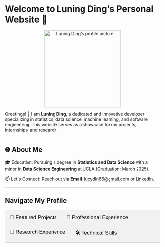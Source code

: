 <!-- Add styles for tabs -->
<style>
  .tab {
    overflow: hidden;
    border-bottom: 1px solid #ccc;
    background-color: #f1f1f1;
  }

  .tab button {
    background-color: inherit;
    float: left;
    border: none;
    outline: none;
    cursor: pointer;
    padding: 14px 16px;
    transition: 0.3s;
    font-size: 17px;
  }

  .tab button:hover {
    background-color: #ddd;
  }

  .tab button.active {
    background-color: #ccc;
  }

  .tabcontent {
    display: none;
    padding: 20px;
    border: 1px solid #ccc;
    border-top: none;
  }

  .tabcontent.active {
    display: block;
  }
</style>

<!-- Script to toggle tabs -->
<script>
  function openTab(evt, tabName) {
    var i, tabcontent, tablinks;
    tabcontent = document.getElementsByClassName("tabcontent");
    for (i = 0; i < tabcontent.length; i++) {
      tabcontent[i].className = tabcontent[i].className.replace(" active", "");
    }
    tablinks = document.getElementsByClassName("tablinks");
    for (i = 0; i < tablinks.length; i++) {
      tablinks[i].className = tablinks[i].className.replace(" active", "");
    }
    document.getElementById(tabName).className += " active";
    evt.currentTarget.className += " active";
  }
</script>

# Welcome to Luning Ding's Personal Website 🌟

<div align="center">
  <img src="https://github.com/user-attachments/assets/88375bd9-7f28-4978-a04b-42293f87041d" alt="Luning Ding's profile picture" width="250">
</div>

Greetings! 👋 I am **Luning Ding**, a dedicated and innovative developer specializing in statistics, data science, machine learning, and software engineering. This website serves as a showcase for my projects, internships, and research.

---

## 🌐 About Me

🎓 Education: Pursuing a degree in **Statistics and Data Science** with a minor in **Data Science Engineering** at UCLA (Graduation: March 2025).

📫 Let's Connect: Reach out via **Email**: lucydln66@gmail.com or [LinkedIn](http://linkedin.com/in/luning-ding-40543918b).

---

## Navigate My Profile
<div class="tab">
  <button class="tablinks" onclick="openTab(event, 'Projects')" id="defaultOpen">🚀 Featured Projects</button>
  <button class="tablinks" onclick="openTab(event, 'Experience')">🤝 Professional Experience</button>
  <button class="tablinks" onclick="openTab(event, 'Research')">📖 Research Experience</button>
  <button class="tablinks" onclick="openTab(event, 'Skills')">🛠️ Technical Skills</button>
</div>

<!-- Projects Section -->
<div id="Projects" class="tabcontent">
  <h2>🚀 <a href="https://github.com/Lucydln">Featured Projects</a></h2>

  ### [Bee Hair Quantification](https://github.com/Lucydln/Bee_Hair_Quantification)
  - **About**: A computer vision tool for segmenting hair from images of bees and quantifying hairiness.
  - **Technologies Used**: Python, PyTorch, OpenCV, Scikit-Image.
  - **Impact**: Provided valuable insights into bee morphology and its role in climate adaptability through advanced image analysis techniques.
  - [**Published Research Paper Here**](https://advance.sagepub.com/users/515590/articles/1215597-climate-explains-global-functional-trait-variation-in-bees#)

  ### [Kmeans-Clustering](https://github.com/Lucydln/KMeans_Clustering_and_Pattern_Analysis_for_IPv4_Addresses) and [Confidence Level Analysis](https://github.com/Lucydln/Confidence_Level_Analysis_For_IPv4_Addresses) for IPv4 Addresses
  - **Objective**: Analyzed large-scale IP whitelist data using K-means clustering and confidence level analysis to identify patterns and prevent DDoS attacks.
  - **Technologies Used**: Python, Scikit-Learn, SQL.
  - **Impact**: Enhanced system security and streamlined data processing pipelines.

  ### [CourseKata Engagement Optimization Analysis](https://github.com/Lucydln/CourseKata_Engagement_Optimization_Analysis)
  - **Objective**: Built a logistic regression model to analyze e-learning engagement data and identify key drivers of student performance.
  - **Technologies Used**: R, Python, ggplot2, Matplotlib.
  - **Recognition**: Awarded the **DataFest Outstanding Project Award**.
  - [**Presentation Slides Here**](https://github.com/Lucydln/CourseKata_Engagement_Optimization_Analysis/blob/main/final%20presentation.pdf)

  ### [Cheat-Checker Website](https://github.com/Lucydln/Cheat_Checker_Website)
  - **Objective**: Developed a web app for teachers to flag suspicious activities during exams using eye-tracking models.
  - **Technologies Used**: TensorFlow, Django, HTML, CSS.
  - **Recognition**: Awarded the **SBHacks Most Creative Project Award**.

  ### [Image Denoising and Filtering Techniques](https://github.com/Lucydln/Image_Denoising_and_Filtering_Techniques)
  - **Objective**: Explored various denoising and filtering methods to enhance OCR accuracy for large-scale document datasets.
  - **Technologies Used**: TensorFlow, Python, OpenCV.
  - **Context**: Part of Hundsun Technologies internship, where I developed a pipeline for preprocessing scanned financial document images, significantly improving data extraction performance.

  ### [DetEval For OCR](https://github.com/Lucydln/DetEval_For_OCR)
  - **Objective**: Implemented a comprehensive evaluation framework to benchmark OCR accuracy using real-world scanned financial documents.
  - **Technologies Used**: Python, PyTorch.
  - **Context**: During my internship at Hundsun Technologies, I utilized this tool to assess and improve document classification models, achieving higher reliability in text recognition tasks.

  Explore more of my projects [here](https://github.com/Lucydln?tab=repositories).
</div>

<!-- Experience Section -->
<div id="Experience" class="tabcontent">
  <h2>🤝 Professional Experience</h2>
  <h3>eBay Inc. (Data Analyst Intern) | June 2023 – September 2023</h3>
  <ul>
    <li>Developed dashboards and datacubes for analyzing over 50k listings.</li>
    <li>Enhanced financial analytics capabilities with SQL and Python.</li>
    <li>Streamlined data warehousing for efficient cross-department communication.</li>
  </ul>
  <h3>Hundsun Technologies Inc. (Machine Learning Engineer Intern) | July 2022 – September 2022</h3>
  <ul>
    <li>Improved OCR accuracy with image denoising and evaluation frameworks.</li>
    <li>Refined text detection models, boosting accuracy from 69% to 78%.</li>
  </ul>
  <h3>Zoom Video Communications (Data Engineer Intern) | January 2021 – April 2021</h3>
  <ul>
    <li>Analyzed IP data to mitigate DDoS attacks and automate transcoding tracking.</li>
    <li>Improved anomaly detection with advanced SQL and Python techniques.</li>
  </ul>
</div>

<!-- Research Section -->
<div id="Research" class="tabcontent">
  <h2>📖 Research Experience</h2>
  <h3>UCSB Cheadle Center for Biodiversity and Ecological Restoration (Research Intern) | September 2022–July 2024</h3>
  <ul>
    <li>Conducted research on bee hair quantification using computer vision.</li>
    <li>Improved segmentation and evaluation protocols, boosting accuracy to 89%.</li>
    <li>Published research paper can be found [here](https://advance.sagepub.com/users/515590/articles/1215597-climate-explains-global-functional-trait-variation-in-bees#).</li>
  </ul>
</div>

<!-- Skills Section -->
<div id="Skills" class="tabcontent">
  <h2>🛠️ Technical Skills</h2>
  <p><strong>Programming Languages:</strong> Python, C++, SQL, R, HTML/CSS, MATLAB.</p>
  <p><strong>Frameworks & Libraries:</strong> PyTorch, TensorFlow, Scikit-Learn, Django.</p>
  <p><strong>Tools:</strong> Tableau, Jupyter Notebook, Git, AWS, Apache Spark, Docker.</p>
</div>

<script>
  // Set default open tab
  document.getElementById("defaultOpen").click();
</script>

